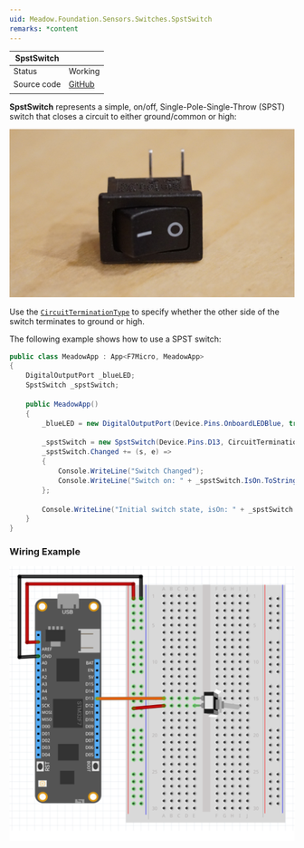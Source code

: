 ```yaml
---
uid: Meadow.Foundation.Sensors.Switches.SpstSwitch
remarks: *content
---
```


| SpstSwitch  |             |
|-------------|-------------|
| Status      | Working     |
| Source code | [GitHub](https://github.com/WildernessLabs/Meadow.Foundation/tree/master/Source/Meadow.Foundation.Core/Sensors/Switches)  |
| | |

**SpstSwitch** represents a simple, on/off, Single-Pole-Single-Throw (SPST) switch that closes a circuit to either ground/common or high:

![](../../API_Assets/Meadow.Foundation.Sensors.Switches.SpstSwitch/SPST_Switch.jpg)

Use the [`CircuitTerminationType`](/API/CircuitTerminationType) to specify whether the other side of the switch terminates to ground or high.

The following example shows how to use a SPST switch:

```csharp
public class MeadowApp : App<F7Micro, MeadowApp>
{
    DigitalOutputPort _blueLED;
    SpstSwitch _spstSwitch;

    public MeadowApp()
    {
        _blueLED = new DigitalOutputPort(Device.Pins.OnboardLEDBlue, true);

        _spstSwitch = new SpstSwitch(Device.Pins.D13, CircuitTerminationType.High);
        _spstSwitch.Changed += (s, e) =>
        {
            Console.WriteLine("Switch Changed");
            Console.WriteLine("Switch on: " + _spstSwitch.IsOn.ToString());
        };

        Console.WriteLine("Initial switch state, isOn: " + _spstSwitch.IsOn.ToString());
    }
}
```

### Wiring Example

![](../../API_Assets/Meadow.Foundation.Sensors.Switches.SpstSwitch/SpstSwitch.svg)